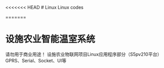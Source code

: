 ﻿<<<<<<< HEAD
﻿# Linux
Linux codes

=======
# 设施农业智能温室系统
请勿用于商业用途！
   设施农业物联网项目Linux应用程序部分（S5pv210平台）
    GPRS、Serial、Socket、UI等
>>>>>>>
